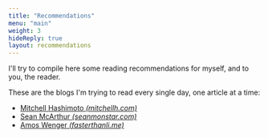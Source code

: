 ```yaml
---
title: "Recommendations"
menu: "main"
weight: 3
hideReply: true
layout: recommendations
---
```


I'll try to compile here some reading recommendations for myself, and to you,
the reader.

These are the blogs I'm trying to read every single day, one article at a time:

- [Mitchell Hashimoto _(mitchellh.com)_](https://mitchellh.com/writing)
- [Sean McArthur _(seanmonstar.com)_](https://seanmonstar.com/)
- [Amos Wenger _(fasterthanli.me)_](https://fasterthanli.me/)
